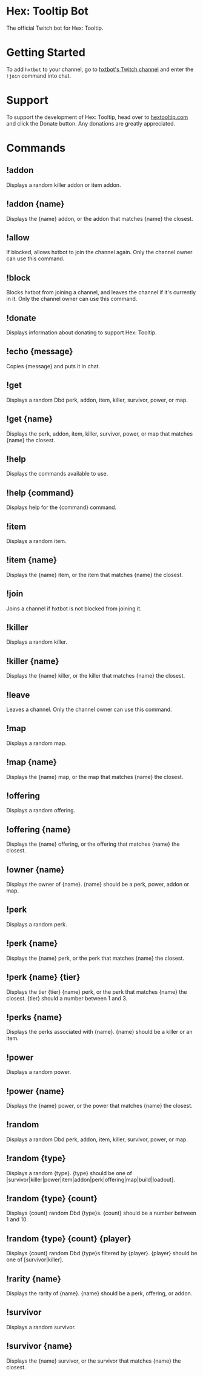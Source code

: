 # Hex: Tooltip Bot

The official Twitch bot for Hex: Tooltip.

# Getting Started

To add `hxtbot` to your channel, go to [hxtbot's Twitch channel](https://twitch.tv/hxtbot) and enter the `!join` command into chat.

# Support

To support the development of Hex: Tooltip, head over to [hextooltip.com](https://hextooltip.com) and click the Donate button. Any donations are greatly appreciated.

# Commands

## !addon

Displays a random killer addon or item addon.

## !addon {name}

Displays the {name} addon, or the addon that matches {name} the closest.

## !allow

If blocked, allows hxtbot to join the channel again. Only the channel owner can use this command.

## !block

Blocks hxtbot from joining a channel, and leaves the channel if it's currently in it. Only the channel owner can use this command.

## !donate

Displays information about donating to support Hex: Tooltip.

## !echo {message}

Copies {message} and puts it in chat.

## !get

Displays a random Dbd perk, addon, item, killer, survivor, power, or map.

## !get {name}

Displays the perk, addon, item, killer, survivor, power, or map that matches {name} the closest.

## !help

Displays the commands available to use.

## !help {command}

Displays help for the {command} command.

## !item

Displays a random item.

## !item {name}

Displays the {name} item, or the item that matches {name} the closest.

## !join

Joins a channel if hxtbot is not blocked from joining it.

## !killer

Displays a random killer.

## !killer {name}

Displays the {name} killer, or the killer that matches {name} the closest.

## !leave

Leaves a channel. Only the channel owner can use this command.

## !map

Displays a random map.

## !map {name}

Displays the {name} map, or the map that matches {name} the closest.

## !offering

Displays a random offering.

## !offering {name}

Displays the {name} offering, or the offering that matches {name} the closest.

## !owner {name}

Displays the owner of {name}. {name} should be a perk, power, addon or map.

## !perk

Displays a random perk.

## !perk {name}

Displays the {name} perk, or the perk that matches {name} the closest.

## !perk {name} {tier}

Displays the tier {tier} {name} perk, or the perk that matches {name} the closest. {tier} should a number between 1 and 3.

## !perks {name}

Displays the perks associated with {name}. {name} should be a killer or an item.

## !power

Displays a random power.

## !power {name}

Displays the {name} power, or the power that matches {name} the closest.

## !random

Displays a random Dbd perk, addon, item, killer, survivor, power, or map.

## !random {type}

Displays a random {type}. {type} should be one of [survivor|killer|power|item|addon|perk|offering|map|build|loadout].

## !random {type} {count}

Displays {count} random Dbd {type}s. {count} should be a number between 1 and 10.

## !random {type} {count} {player}

Displays {count} random Dbd {type}s filtered by {player}. {player} should be one of [survivor|killer].

## !rarity {name}

Displays the rarity of {name}. {name} should be a perk, offering, or addon.

## !survivor

Displays a random survivor.

## !survivor {name}

Displays the {name} survivor, or the survivor that matches {name} the closest.
